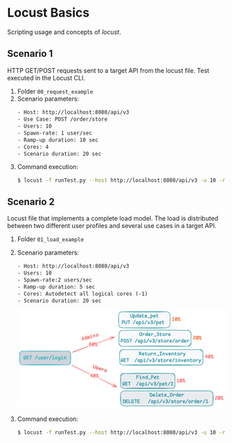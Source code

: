 # Locust Basics
Scripting usage and concepts of *locust*.
## Scenario 1
HTTP GET/POST requests sent to a target API from the locust file. Test executed in the Locust CLI.
1. Folder `00_request_example`
2. Scenario parameters:
   ```text
   - Host: http://localhost:8080/api/v3
   - Use Case: POST /order/store
   - Users: 10
   - Spawn-rate: 1 user/sec
   - Ramp-up duration: 10 sec
   - Cores: 4
   - Scenario duration: 20 sec
   ```
3. Command execution:
    ```bash
    $ locust -f runTest.py --host http://localhost:8080/api/v3 -u 10 -r 1 -t 20 --processes 4 --headless
    ```

## Scenario 2
Locust file that implements a complete load model. The load is distributed between two different user profiles and several use cases in a target API.
1. Folder `01_load_example`
2. Scenario parameters:

   ```text
   - Host: http://localhost:8080/api/v3
   - Users: 10
   - Spawn-rate:2 users/sec
   - Ramp-up duration: 5 sec
   - Cores: Autodetect all logical cores (-1)
   - Scenario duration: 20 sec
   ```
   
   ![alt text](../readme_resources/img/01_01_load_scenario.png)

3. Command execution:
    ```bash
    $ locust -f runTest.py --host http://localhost:8080/api/v3 -u 10 -r 2 -t 20 --processes -1 --headless
    ```
